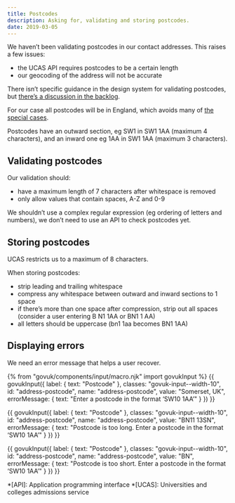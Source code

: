 ```yaml
---
title: Postcodes
description: Asking for, validating and storing postcodes.
date: 2019-03-05
---
```


We haven’t been validating postcodes in our contact addresses. This raises a few issues:

- the UCAS API requires postcodes to be a certain length
- our geocoding of the address will not be accurate

There isn’t specific guidance in the design system for validating postcodes, but [there’s a discussion in the backlog](https://github.com/alphagov/govuk-design-system-backlog/issues/82).

For our case all postcodes will be in England, which avoids many of [the special cases](https://en.wikipedia.org/wiki/Postcodes_in_the_United_Kingdom#Special_cases).

Postcodes have an outward section, eg SW1 in SW1 1AA (maximum 4 characters), and an inward one eg 1AA in SW1 1AA (maximum 3 characters).

## Validating postcodes

Our validation should:

- have a maximum length of 7 characters after whitespace is removed
- only allow values that contain spaces, A-Z and 0-9

We shouldn’t use a complex regular expression (eg ordering of letters and numbers), we don’t need to use an API to check postcodes yet.

## Storing postcodes

UCAS restricts us to a maximum of 8 characters.

When storing postcodes:

- strip leading and trailing whitespace
- compress any whitespace between outward and inward sections to 1 space
- if there’s more than one space after compression, strip out all spaces (consider a user entering B N1 1AA or BN1 1 AA)
- all letters should be uppercase (bn1 1aa becomes BN1 1AA)

## Displaying errors

We need an error message that helps a user recover.

{% from "govuk/components/input/macro.njk" import govukInput %}
{{ govukInput({
  label: {
    text: "Postcode"
  },
  classes: "govuk-input--width-10",
  id: "address-postcode",
  name: "address-postcode",
  value: "Somerset, UK",
  errorMessage: {
    text: "Enter a postcode in the format ‘SW10 1AA’"
  }
}) }}

{{ govukInput({
  label: {
    text: "Postcode"
  },
  classes: "govuk-input--width-10",
  id: "address-postcode",
  name: "address-postcode",
  value: "BN11 13SN",
  errorMessage: {
    text: "Postcode is too long. Enter a postcode in the format ‘SW10 1AA’"
  }
}) }}

{{ govukInput({
  label: {
    text: "Postcode"
  },
  classes: "govuk-input--width-10",
  id: "address-postcode",
  name: "address-postcode",
  value: "BN",
  errorMessage: {
    text: "Postcode is too short. Enter a postcode in the format ‘SW10 1AA’"
  }
}) }}

*[API]: Application programming interface
*[UCAS]: Universities and colleges admissions service
